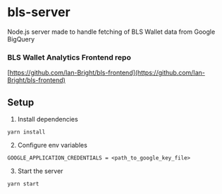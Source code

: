 # bls-server

Node.js server made to handle fetching of BLS Wallet data from Google BigQuery

### BLS Wallet Analytics Frontend repo

[https://github.com/Ian-Bright/bls-frontend](https://github.com/Ian-Bright/bls-frontend)

## Setup

1. Install dependencies

```
yarn install
```

2. Configure env variables

```
GOOGLE_APPLICATION_CREDENTIALS = <path_to_google_key_file>
```

3. Start the server

```
yarn start
```

